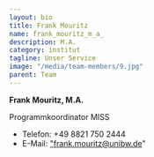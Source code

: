 ```yaml
---
layout: bio
title: Frank Mouritz
name: frank_mouritz_m_a_
description: M.A.
category: institut
tagline: Unser Service
image: "/media/team-members/9.jpg"
parent: Team
---
```


**Frank Mouritz, M.A.**

Programmkoordinator MISS

- Telefon:  +49 8821 750 2444
- E-Mail:  <a href="frank.mouritz@unibw.de">"frank.mouritz@unibw.de"</a>
